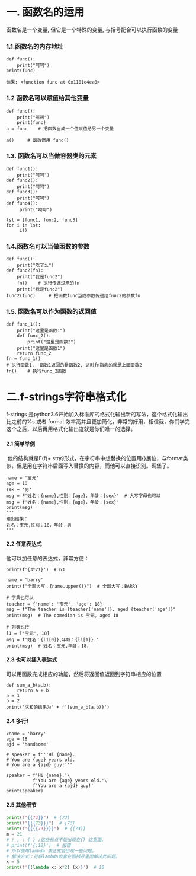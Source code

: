 # 一. 函数名的运用

函数名是一个变量, 但它是一个特殊的变量, 与括号配合可以执行函数的变量

### 1.1.函数名的内存地址

```
def func():   
    print("呵呵")
print(func)

结果: <function func at 0x1101e4ea0>
```

### 1.2 函数名可以赋值给其他变量

```
def func():   
    print("呵呵")
    print(func)
a = func    # 把函数当成一个值赋值给另一个变量

a()     # 函数调用 func()
```

### 1.3. 函数名可以当做容器类的元素

```
def func1():   
    print("呵呵")
def func2():   
    print("呵呵")
def func3():   
    print("呵呵")
def func4():  
     print("呵呵")

lst = [func1, func2, func3]
for i in lst:  
     i()
```

### 1.4.函数名可以当做函数的参数

```
def func():   
    print("吃了么")
def func2(fn):   
    print("我是func2")   
    fn()    # 执行传递过来的fn   
    print("我是func2")
func2(func)     # 把函数func当成参数传递给func2的参数fn.
```

### 1.5. 函数名可以作为函数的返回值

```
def func_1():   
    print("这里是函数1")   
    def func_2():       
        print("这里是函数2")   
    print("这里是函数1")   
    return func_2
fn = func_1()  
# 执行函数1.  函数1返回的是函数2, 这时fn指向的就是上面函数2
fn()    # 执行func_2函数
```

# 二.f-strings字符串格式化

f-strings 是python3.6开始加入标准库的格式化输出新的写法，这个格式化输出比之前的%s 或者 format 效率高并且更加简化，非常的好用，相信我，你们学完这个之后，以后再用格式化输出这就是你们唯一的选择。

#### **2.1 简单举例**

​    他的结构就是F(f)+ str的形式，在字符串中想替换的位置用{}展位，与format类似，但是用在字符串后面写入替换的内容，而他可以直接识别。碉堡了。

```
name = '宝元'
age = 18
sex = '男'
msg = F'姓名：{name},性别：{age}，年龄：{sex}'  # 大写字母也可以
msg = f'姓名：{name},性别：{age}，年龄：{sex}'  
print(msg)
'''
输出结果：
姓名：宝元,性别：18，年龄：男
'''
```

#### **2.2 任意表达式**

他可以加任意的表达式，非常方便：

```
print(f'{3*21}')  # 63

name = 'barry'
print(f"全部大写：{name.upper()}")  # 全部大写：BARRY

# 字典也可以
teacher = {'name': '宝元', 'age': 18}
msg = f"The teacher is {teacher['name']}, aged {teacher['age']}"
print(msg)  # The comedian is 宝元, aged 18

# 列表也行
l1 = ['宝元', 18]
msg = f'姓名：{l1[0]},年龄：{l1[1]}.'
print(msg)  # 姓名：宝元,年龄：18.
```

#### **2.3 也可以插入表达式**

可以用函数完成相应的功能，然后将返回值返回到字符串相应的位置

```
def sum_a_b(a,b):
    return a + b
a = 1
b = 2
print('求和的结果为' + f'{sum_a_b(a,b)}')
```

#### 2.4 多行f

```pytho
xname = 'barry'
age = 18
ajd = 'handsome'

# speaker = f'''Hi {name}.
# You are {age} years old.
# You are a {ajd} guy!'''

speaker = f'Hi {name}.'\
          f'You are {age} years old.'\
          f'You are a {ajd} guy!'
print(speaker)
```

#### 2.5 其他细节

```python
print(f"{{73}}")  # {73}
print(f"{{{73}}}")  # {73}
print(f"{{{{73}}}}")  # {{73}}
m = 21
# ! , : { } ;这些标点不能出现在{} 这里面。
# print(f'{;12}')  # 报错
# 所以使用lambda 表达式会出现一些问题。
# 解决方式：可将lambda嵌套在圆括号里面解决此问题。
x = 5
print(f'{(lambda x: x*2) (x)}')  # 10
```


